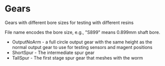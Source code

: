 # Gears

Gears with different bore sizes for testing with different resins

File name encodes the bore size, e.g., "S899" means 0.899mm shaft bore.

- OutputNoArm - a full circle output gear with the same height as the
  normal output gear to use for testing sensors and magent positions
- ShortSpur - The intermediate spur gear
- TallSpur - The first stage spur gear that meshes with the worm
